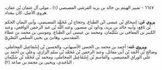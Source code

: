 ٦٦٤٧ - تمييز الهيثم بن خالد بن يزيد القرشي المصيصي (١) ، مولى آل عثمان بْن عفان، هروي الأصل، كان ببغداد.

**يروي عَن:** إسحاق بْن عيسى ابْن الطباع، وحجاج بْن مُحَمَّد المصيصي، وأبي اليمان الحكم بْن نَافِع، وأبيه خالد بن يزيد، وداود بْن منصور، وعبد اللَّه بْن عبد الرحمن الواقعي، وعبد الكبير بن المعافى بن سُلَيْمان، ومحمد بن عيسى ابن الطباع، وموسى بن محمد بن عطاء المقدسي، وهانئ بن يحيى السلمي البَصْرِيّ.

**ويروي عَنه:** أحمد بن محمد بن الحسن الأصبهاني، والحسين بْن إِسْمَاعِيل المحاملي، وصالح بْن أَحْمَد بْن أَبي مقاتل، وعبد الرحمن بْن مُحَمَّد بْن سلم الرازي، وعلي بن أحمد بن علي الوراق المصيصي، والقاسم بْن إِسْمَاعِيل المحاملي، ومحمد بْن مُحَمَّد بْن سُلَيْمان الباغندي، ويحيى بن محمد بن صاعد (٢) .
